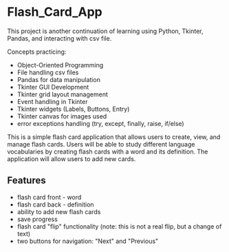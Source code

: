 # Flash_Card_App
This project is another continuation of learning using Python, Tkinter, Pandas, and interacting with csv file.

Concepts practicing:
- Object-Oriented Programming
- File handling csv files
- Pandas for data manipulation
- Tkinter GUI Development
- Tkinter grid layout management
- Event handling in Tkinter
- Tkinter widgets (Labels, Buttons, Entry)
- Tkinter canvas for images used
- error exceptions handling (try, except, finally, raise, if/else)

This is a simple flash card application that allows users to create, view, and manage flash cards. Users will be able to study different language vocabularies by creating flash cards with a word and its definition. The application will allow users to add new cards.

## Features
- flash card front - word
- flash card back - definition
- ability to add new flash cards
- save progress
- flash card "flip" functionality (note: this is not a real flip, but a change of text)
- two buttons for navigation: "Next" and "Previous"
